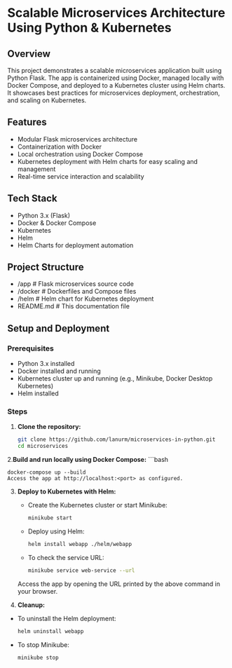 # Scalable Microservices Architecture Using Python & Kubernetes

## Overview
This project demonstrates a scalable microservices application built using Python Flask. The app is containerized using Docker, managed locally with Docker Compose, and deployed to a Kubernetes cluster using Helm charts. It showcases best practices for microservices deployment, orchestration, and scaling on Kubernetes.

## Features
- Modular Flask microservices architecture  
- Containerization with Docker  
- Local orchestration using Docker Compose  
- Kubernetes deployment with Helm charts for easy scaling and management  
- Real-time service interaction and scalability

## Tech Stack
- Python 3.x (Flask)  
- Docker & Docker Compose  
- Kubernetes  
- Helm  
- Helm Charts for deployment automation

## Project Structure
- /app      # Flask microservices source code
- /docker   # Dockerfiles and Compose files
- /helm     # Helm chart for Kubernetes deployment
- README.md # This documentation file


## Setup and Deployment

### Prerequisites
- Python 3.x installed  
- Docker installed and running  
- Kubernetes cluster up and running (e.g., Minikube, Docker Desktop Kubernetes)  
- Helm installed

### Steps

1. **Clone the repository:**
   ```bash
   git clone https://github.com/lanurm/microservices-in-python.git
   cd microservices

2.**Build and run locally using Docker Compose:**
    ```bash
    
    docker-compose up --build
    Access the app at http://localhost:<port> as configured.

3. **Deploy to Kubernetes with Helm:**

   - Create the Kubernetes cluster or start Minikube:
      ```bash
      minikube start

    - Deploy using Helm:
      ```bash
      helm install webapp ./helm/webapp
      
    - To check the service URL:
      ```bash
      minikube service web-service --url

     Access the app by opening the URL printed by the above command in your browser.
   
5. **Cleanup:**
  - To uninstall the Helm deployment:
    ```bash
    helm uninstall webapp
    
  - To stop Minikube:
    ```bash
    minikube stop
